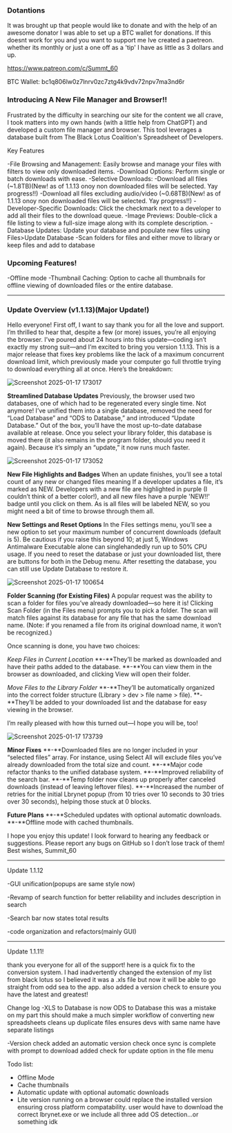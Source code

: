### Dotantions
It was brought up that people would like to donate and with the help of an awesome donator I was able to set up a BTC wallet for donations. If this doesnt work for you and you want to support me Ive created a paetreon. whether its monthly or just a one off as a 'tip' I have as little as 3 dollars and up.

https://www.patreon.com/c/Summt_60

BTC Wallet: bc1q806lw0z7lnrv0zc7ztg4k9vdv72npv7ma3nd6r


### Introducing A New File Manager and Browser!!

Frustrated by the difficulty in searching our site for the content we all crave, I took matters into my own hands (with a little help from ChatGPT) and developed a custom file manager and browser. This tool leverages a database built from The Black Lotus Coalition's Spreadsheet of Developers.

Key Features

-File Browsing and Management: Easily browse and manage your files with filters to view only downloaded items.
-Download Options: Perform single or batch downloads with ease.
-Selective Downloads:
-Download all files (~1.8TB)(New! as of 1.1.13 onoy non downloaded files will be selected. Yay progress!!)
-Download all files excluding audio/video (~0.68TB)(New! as of 1.1.13 onoy non downloaded files will be selected. Yay progress!!)
-Developer-Specific Downloads: Click the checkmark next to a developer to add all their files to the download queue.
-Image Previews: Double-click a file listing to view a full-size image along with its complete description.
-Database Updates: Update your database and populate new files using Files>Update Database
-Scan folders for files and either move to library or keep files and add to database

### Upcoming Features!
-Offline mode
-Thumbnail Caching: Option to cache all thumbnails for offline viewing of downloaded files or the entire database.

------------------------------------------------------------------------------------------------------------------------

### Update Overview (v1.1.13)(Major Update!)

Hello everyone! First off, I want to say thank you for all the love and support. I’m thrilled to hear that, despite a few (or more) issues, you’re all enjoying the browser. I’ve poured about 24 hours into this update—coding isn’t exactly my strong suit—and I’m excited to bring you version 1.1.13. This is a major release that fixes key problems like the lack of a maximum concurrent download limit, which previously made your computer go full throttle trying to download everything all at once. Here’s the breakdown:

![Screenshot 2025-01-17 173017](https://github.com/user-attachments/assets/8244219c-7783-45b6-83a4-06ae47e7a437)

**Streamlined Database Updates**
Previously, the browser used two databases, one of which had to be regenerated every single time. Not anymore! I’ve unified them into a single database, removed the need for “Load Database” and “ODS to Database,” and introduced “Update Database.”
Out of the box, you’ll have the most up-to-date database available at release.
Once you select your library folder, this database is moved there (it also remains in the program folder, should you need it again).
Because it’s simply an “update,” it now runs much faster.

![Screenshot 2025-01-17 173052](https://github.com/user-attachments/assets/5e3b2d4b-b197-4cc4-90a8-d5ded72b08b6)

**New File Highlights and Badges**
When an update finishes, you’ll see a total count of any new or changed files meaning If a developer updates a file, it’s marked as NEW. Developers with a new file are highlighted in purple (I couldn’t think of a better color!), and all new files have a purple 'NEW!!' badge until you click on them. As is all files will be labeled NEW, so you might need a bit of time to browse through them all.

**New Settings and Reset Options**
In the Files settings menu, you’ll see a new option to set your maximum number of concurrent downloads (default is 5). Be cautious if you raise this beyond 10; at just 5, Windows Antimalware Executable alone can singlehandedly run up to 50% CPU usage.
If you need to reset the database or just your downloaded list, there are buttons for both in the Debug menu. After resetting the database, you can still use Update Database to restore it.

![Screenshot 2025-01-17 100654](https://github.com/user-attachments/assets/36999391-2a56-4ac4-9f43-1960da2ebde4)

**Folder Scanning (for Existing Files)**
A popular request was the ability to scan a folder for files you’ve already downloaded—so here it is! Clicking Scan Folder (in the Files menu) prompts you to pick a folder. The scan will match files against its database for any file that has the same download name. (Note: if you renamed a file from its original download name, it won’t be recognized.)

Once scanning is done, you have two choices:

_Keep Files in Current Location_
**-**They’ll be marked as downloaded and have their paths added to the database.
**-**You can view them in the browser as downloaded, and clicking View will open their folder.

_Move Files to the Library Folder_
**-**They’ll be automatically organized into the correct folder structure (Library > dev > file name > file).
**-**They’ll be added to your downloaded list and the database for easy viewing in the browser.

I’m really pleased with how this turned out—I hope you will be, too!

![Screenshot 2025-01-17 173739](https://github.com/user-attachments/assets/b1920fdb-40d4-4ff4-bf25-b8208910b626)

**Minor Fixes**
**-**Downloaded files are no longer included in your “selected files” array. For instance, using Select All will exclude files you’ve already downloaded from the total size and count.
**-**Major code refactor thanks to the unified database system.
**-**Improved reliability of the search bar.
**-**Temp folder now cleans up properly after canceled downloads (instead of leaving leftover files).
**-**Increased the number of retries for the initial Lbrynet popup (from 10 tries over 10 seconds to 30 tries over 30 seconds), helping those stuck at 0 blocks.

**Future Plans**
**-**Scheduled updates with optional automatic downloads.
**-**Offline mode with cached thumbnails.

I hope you enjoy this update! I look forward to hearing any feedback or suggestions. Please report any bugs on GitHub so I don’t lose track of them!
Best wishes,
Summit_60

------------------------------------------------------------------------------------------------------------------------

Update 1.1.12

-GUI unification(popups are same style now)

-Revamp of search function for better reliability and includes description in search

-Search bar now states total results

-code organization and refactors(mainly GUI)

------------------------------------------------------------------------------------------------------------------------

Update 1.1.11!

thank you everyone for all of the support! here is a quick fix to the conversion system. I had inadvertently changed the extension of my list from black lotus so I believed it was a .xls file but now it will be able to go straight from odd sea to the app. also added a version check to ensure you have the latest and greatest!

Change log
-XLS to Database is now ODS to Database
this was a mistake on my part this should make a much simpler workflow of converting new spreadsheets
cleans up duplicate files
ensures devs with same name have separate listings

-Version check
added an automatic version check once sync is complete with prompt to download
added check for update option in the file menu



Todo list:
- Offline Mode
- Cache thumbnails
- Automatic update with optional automatic downloads
- Lite version running on a browser could replace the installed version ensuring cross platform compatability. user would have to download the correct lbrynet.exe or we include all three add OS detection...or something idk

